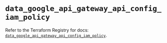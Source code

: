 # `data_google_api_gateway_api_config_iam_policy`

Refer to the Terraform Registry for docs: [`data_google_api_gateway_api_config_iam_policy`](https://registry.terraform.io/providers/hashicorp/google-beta/6.14.0/docs/data-sources/google_api_gateway_api_config_iam_policy).
